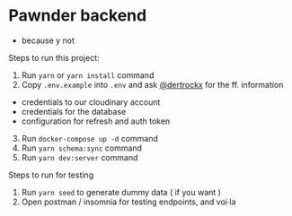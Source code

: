 # Pawnder backend

- because y not

Steps to run this project:

1. Run `yarn` or `yarn install` command
2. Copy `.env.example` into `.env` and ask [@dertrockx](https://github.com/dertrockx) for the ff. information

- credentials to our cloudinary account
- credentials for the database
- configuration for refresh and auth token

3. Run `docker-compose up -d` command
4. Run `yarn schema:sync` command
5. Run `yarn dev:server` command

Steps to run for testing

1. Run `yarn seed` to generate dummy data ( if you want )
2. Open postman / insomnia for testing endpoints, and voi·la
